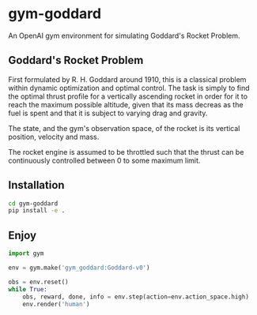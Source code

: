 # gym-goddard

An OpenAI gym environment for simulating Goddard's Rocket Problem.

## Goddard's Rocket Problem

First formulated by R. H. Goddard around 1910, this is a classical problem within dynamic optimization and optimal control. The task is simply to find the optimal thrust profile for a vertically ascending rocket in order for it to reach the maximum possible altitude, given that its mass decreas as the fuel is spent and that it is subject to varying drag and gravity.

The state, and the gym's observation space, of the rocket is its vertical position, velocity and mass.

The rocket engine is assumed to be throttled such that the thrust can be continuously controlled between 0 to some maximum limit.

## Installation

```bash
cd gym-goddard
pip install -e .
```

## Enjoy

```python
import gym

env = gym.make('gym_goddard:Goddard-v0')

obs = env.reset()
while True:
    obs, reward, done, info = env.step(action=env.action_space.high)
    env.render('human')
````
